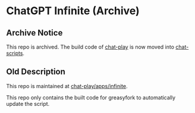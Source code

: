 # ChatGPT Infinite (Archive)

## Archive Notice

This repo is archived. The build code of [chat-play](https://github.com/mefengl/chat-play) is now moved into [chat-scripts](https://github.com/mefengl/chat-scripts).

## Old Description

This repo is maintained at [chat-play/apps/infinite](https://github.com/mefengl/chat-play).

This repo only contains the built code for greasyfork to automatically update the script.
